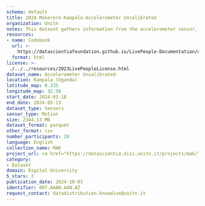 ```yaml
---
schema: default
title: 2024-Makerere-Kampala-Accelerometer Uncalibrated
organization: Unitn
notes: This dataset gathers information from the accelerometer sensor, returning uncalibrated values. Uncalibrated sensors provide more raw results and may include some bias but also contain fewer "jumps" from corrections applied through calibration. Some apps may prefer these uncalibrated results as smoother and more reliable.  It is part of the Makerere data collection, which contains data about the everyday life activities of students coming from Makerere University located in Uganda. The data were collected via questionnaires, data coming from 30 smartphone sensors associated to thousand self-reported annotations over a period of 8 weeks.
resources:
- name: Codebook
  url: >-
    https://datascientiafoundation.github.io/LivePeople-Documentation/codebooks/2024-MAK-Kampala-accelerometeruncalibrated.html
  format: html
license: >-
 ./../../resources/2023LivePeopleLicense.html
dataset_name: Accelerometer Uncalibrated
location: Kampala (Uganda)
latitude_map: 0.335
longitude_map: 32.56
start_date: 2024-03-18
end_date: 2024-05-13
dataset_type: Sensors
sensor_type: Motion
size: 2344.13 MB
dataset_format: parquet
other_format: csv
number_participants: 29
language: English
collection_name: MAK
project_url: <a href="https://datascientia.disi.unitn.it/projects/mak/">https://datascientia.disi.unitn.it/projects/mak/</a>
category:
- Dataset
domain: Digital University
5_stars: 3
publication_date: 2024-10-03
identifier: 007.AAAN.AAN.AZ
request_contact: datadistribution.knowdive@unitn.it
---
```



